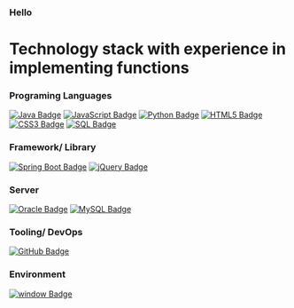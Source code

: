 ### Hello
# Technology stack with experience in implementing functions

### Programing Languages
[![Java Badge](https://img.shields.io/badge/Java-007396?style=for-the-badge&logo=Java&logoColor=white)](#)
[![JavaScript Badge](https://img.shields.io/badge/JavaScript-F7DF1E?style=for-the-badge&logo=JavaScript&logoColor=black)](#)
[![Python Badge](https://img.shields.io/badge/Python-3776AB?style=for-the-badge&logo=Python&logoColor=white)](#)
[![HTML5 Badge](https://img.shields.io/badge/HTML5-E34F26?style=for-the-badge&logo=HTML5&logoColor=white)](#)
[![CSS3 Badge](https://img.shields.io/badge/CSS3-1572B6?style=for-the-badge&logo=CSS3&logoColor=white)](#)
[![SQL Badge](https://img.shields.io/badge/SQL-4479A1?style=for-the-badge&logo=MySQL&logoColor=white)](#)

### Framework/ Library
[![Spring Boot Badge](https://img.shields.io/badge/Spring_Boot-6DB33F?style=for-the-badge&logo=SpringBoot&logoColor=white)](#)
[![jQuery Badge](https://img.shields.io/badge/jQuery-0769AD?style=for-the-badge&logo=jQuery&logoColor=white)](#)

### Server
[![Oracle Badge](https://img.shields.io/badge/Oracle-F80000?style=for-the-badge&logo=Oracle&logoColor=white)](#)
[![MySQL Badge](https://img.shields.io/badge/MySQL-4479A1?style=for-the-badge&logo=MySQL&logoColor=white)](#)

### Tooling/ DevOps
[![GitHub Badge](https://img.shields.io/badge/GitHub-181717?style=for-the-badge&logo=GitHub&logoColor=white)](#)

### Environment
[![window Badge](https://img.shields.io/badge/Window-0078D6?style=for-the-badge&logo=windows&logoColor=white)](#)

